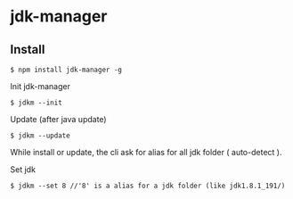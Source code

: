 # jdk-manager

## Install

```console
$ npm install jdk-manager -g
```

Init jdk-manager
```console
$ jdkm --init
```

Update (after java update)
```
$ jdkm --update
```

While install or update, the cli ask for alias for all jdk folder ( auto-detect ).

Set jdk
```
$ jdkm --set 8 //'8' is a alias for a jdk folder (like jdk1.8.1_191/)
```



